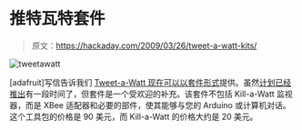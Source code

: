 # 推特瓦特套件

> 原文：<https://hackaday.com/2009/03/26/tweet-a-watt-kits/>

![tweetawatt](img/8b937b54ea331a3ec7516f532fdb5817.png "tweetawatt")

[adafruit]写信告诉我们 [Tweet-a-Watt 现在可以以套件形式](http://www.adafruit.com/blog/2009/03/26/tweet-a-watt-kits-now-available/)提供。虽然[计划已经推出](http://hackaday.com/2009/01/24/wattcher-twittering-kill-a-watt-plans-posted/)有一段时间了，但套件是一个受欢迎的补充。该套件不包括 Kill-a-Watt 监视器，而是 XBee 适配器和必要的部件，使其能够与您的 Arduino 或计算机对话。这个工具包的价格是 90 美元，而 Kill-a-Watt 的价格大约是 20 美元。